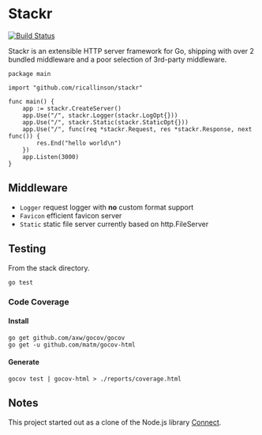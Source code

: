 # Stackr

[![Build Status](https://secure.travis-ci.org/ricallinson/stack.png?branch=master)](http://travis-ci.org/ricallinson/stack)

Stackr is an extensible HTTP server framework for Go, shipping with over 2 bundled middleware and a poor selection of 3rd-party middleware.

    package main

    import "github.com/ricallinson/stackr"

    func main() {
        app := stackr.CreateServer()
        app.Use("/", stackr.Logger(stackr.LogOpt{}))
        app.Use("/", stackr.Static(stackr.StaticOpt{}))
        app.Use("/", func(req *stackr.Request, res *stackr.Response, next func()) {
            res.End("hello world\n")
        })
        app.Listen(3000)
    }

## Middleware

* `Logger` request logger with __no__ custom format support
* `Favicon` efficient favicon server
* `Static` static file server currently based on http.FileServer

## Testing

From the stack directory.

    go test

### Code Coverage

#### Install

    go get github.com/axw/gocov/gocov
    go get -u github.com/matm/gocov-html

#### Generate

    gocov test | gocov-html > ./reports/coverage.html

## Notes

This project started out as a clone of the Node.js library [Connect](http://www.senchalabs.org/connect/).
